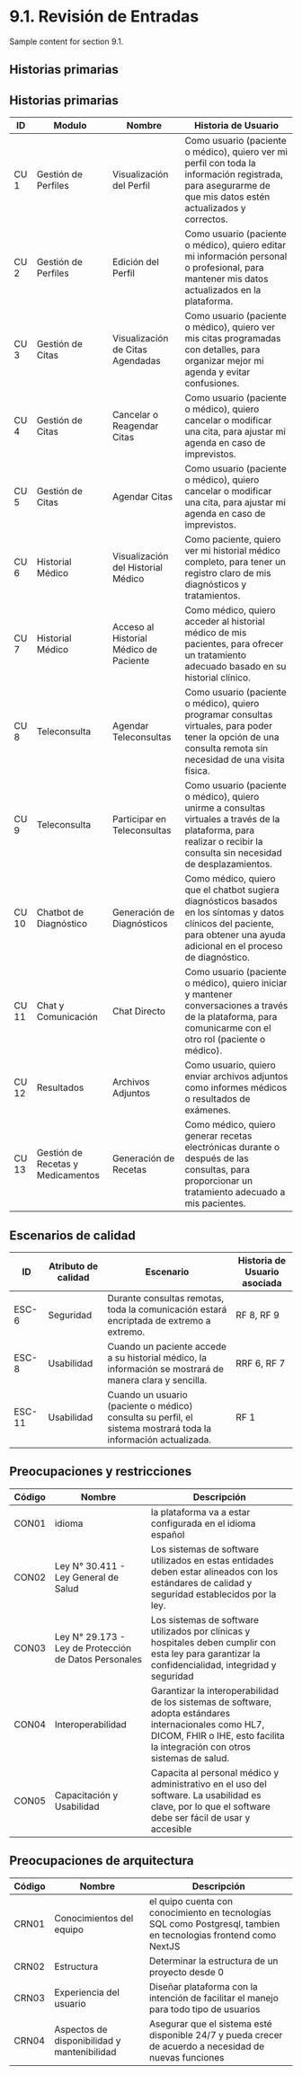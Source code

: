 # 9.1. Revisión de Entradas

Sample content for section 9.1.


## Historias primarias
## Historias primarias

| ID     | Modulo                     | Nombre                             | Historia de Usuario                                                                                                                                                                     |
| ------ | -------------------------- | ---------------------------------- | ---------------------------------------------------------------------------------------------------------------------------------------------------------------- |
| CU 1   | Gestión de Perfiles         | Visualización del Perfil           | Como usuario (paciente o médico), quiero ver mi perfil con toda la información registrada, para asegurarme de que mis datos estén actualizados y correctos.  |
| CU 2   | Gestión de Perfiles         | Edición del Perfil                 | Como usuario (paciente o médico), quiero editar mi información personal o profesional, para mantener mis datos actualizados en la plataforma. |
| CU 3   | Gestión de Citas            | Visualización de Citas Agendadas   | Como usuario (paciente o médico), quiero ver mis citas programadas con detalles, para organizar mejor mi agenda y evitar confusiones.  |
| CU 4   | Gestión de Citas            | Cancelar o Reagendar Citas         | Como usuario (paciente o médico), quiero cancelar o modificar una cita, para ajustar mi agenda en caso de imprevistos.   |
| CU 5   | Gestión de Citas            | Agendar Citas                      | Como usuario (paciente o médico), quiero cancelar o modificar una cita, para ajustar mi agenda en caso de imprevistos.   |
| CU 6   | Historial Médico            | Visualización del Historial Médico | Como paciente, quiero ver mi historial médico completo, para tener un registro claro de mis diagnósticos y tratamientos.  |
| CU 7   | Historial Médico            | Acceso al Historial Médico de Paciente | Como médico, quiero acceder al historial médico de mis pacientes, para ofrecer un tratamiento adecuado basado en su historial clínico.   |
| CU 8   | Teleconsulta                | Agendar Teleconsultas              | Como usuario (paciente o médico), quiero programar consultas virtuales, para poder tener la opción de una consulta remota sin necesidad de una visita física.   |
| CU 9   | Teleconsulta                | Participar en Teleconsultas        | Como usuario (paciente o médico), quiero unirme a consultas virtuales a través de la plataforma, para realizar o recibir la consulta sin necesidad de desplazamientos.   |
| CU 10  | Chatbot de Diagnóstico      | Generación de Diagnósticos         | Como médico, quiero que el chatbot sugiera diagnósticos basados en los síntomas y datos clínicos del paciente, para obtener una ayuda adicional en el proceso de diagnóstico.  |
| CU 11  | Chat y Comunicación         | Chat Directo                       | Como usuario (paciente o médico), quiero iniciar y mantener conversaciones a través de la plataforma, para comunicarme con el otro rol (paciente o médico).   |
| CU 12  | Resultados                  | Archivos Adjuntos                  | Como usuario, quiero enviar archivos adjuntos como informes médicos o resultados de exámenes.  |
| CU 13  | Gestión de Recetas y Medicamentos | Generación de Recetas         | Como médico, quiero generar recetas electrónicas durante o después de las consultas, para proporcionar un tratamiento adecuado a mis pacientes.  |

## Escenarios de calidad

| ID     | Atributo de calidad |  Escenario                     | Historia de Usuario asociada                                                                                      |
| ------ | -------------------------- | ----------------------- | ---------------------------------------------------------------------------------------------------------------------------------------------------------------- |
| ESC-6 | Seguridad    |  Durante consultas remotas, toda la comunicación estará encriptada de extremo a extremo. |   RF 8, RF 9 |
| ESC-8 | Usabilidad    |  Cuando un paciente accede a su historial médico, la información se mostrará de manera clara y sencilla. |   RRF 6, RF 7 |
| ESC-11 | Usabilidad    |  Cuando un usuario (paciente o médico) consulta su perfil, el sistema mostrará toda la información actualizada. |  RF 1 |




## Preocupaciones y restricciones
| Código   | Nombre | Descripción |
|----------|-----------------------|---------------------|
| CON01  | 	idioma               |  la plataforma va a estar configurada en el idioma español     |
| CON02  | Ley N° 30.411 - Ley General de Salud            | Los sistemas de software utilizados en estas entidades deben estar alineados con los estándares de calidad y seguridad establecidos por la ley.         | 
| CON03  | Ley N° 29.173 - Ley de Protección de Datos Personales              | Los sistemas de software utilizados por clínicas y hospitales deben cumplir con esta ley para garantizar la confidencialidad, integridad y seguridad   | 
| CON04  | Interoperabilidad              | Garantizar la interoperabilidad de los sistemas de software, adopta estándares internacionales como HL7, DICOM, FHIR o IHE, esto facilita la integración con otros sistemas de salud.      | 
| CON05  | Capacitación y Usabilidad           | Capacita al personal médico y administrativo en el uso del software. La usabilidad es clave, por lo que el software debe ser fácil de usar y accesible      | 
 

## Preocupaciones de arquitectura
| Código   | Nombre | Descripción |
|----------|-----------------------|---------------------|
| CRN01  | 	Conocimientos del equipo               |  el quipo cuenta con conocimiento en tecnologías SQL como Postgresql, tambien en tecnologias frontend como NextJS      |
| CRN02  | Estructura               | Determinar la estructura de un proyecto desde 0          | 
| CRN03  | Experiencia del usuario               | Diseñar plataforma con la intención de facilitar el manejo para todo tipo de usuarios         | 
| CRN04  | Aspectos de disponibilidad y mantenibilidad              | Asegurar que el sistema esté disponible 24/7 y pueda crecer de acuerdo a necesidad de nuevas funciones         | 